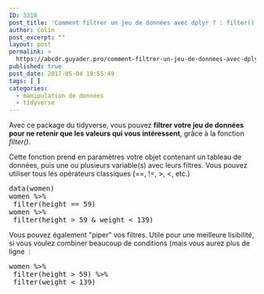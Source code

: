 ```yaml
---
ID: 3318
post_title: 'Comment filtrer un jeu de données avec dplyr ? : filter()'
author: Colin
post_excerpt: ""
layout: post
permalink: >
  https://abcdr.guyader.pro/comment-filtrer-un-jeu-de-donnees-avec-dplyr/
published: true
post_date: 2017-05-04 19:55:49
tags: [ ]
categories:
  - manipulation de données
  - tidyverse
---
```

<p>Avec ce package du tidyverse, vous pouvez <strong>filtrer votre jeu de données pour ne retenir que les valeurs qui vous intéressent</strong>, grâce à la fonction <em>filter()</em>.</p><p>Cette fonction prend en paramètres votre objet contenant un tableau de données, puis une ou plusieurs variable(s) avec leurs filtres. Vous pouvez utiliser tous les opérateurs classiques (==, !=, &gt;, &lt;, etc.)</p><p> <pre lang='rsplus'>data(women)<br />women %&gt;%<br /> filter(height == 59)<br />women %&gt;%<br /> filter(height &gt; 59 &amp; weight &lt; 139)</pre> </p><p>Vous pouvez également "piper" vos filtres. Utile pour une meilleure lisibilité, si vous voulez combiner beaucoup de conditions (mais vous aurez plus de ligne  :</p><p> <pre lang='rsplus'>women %&gt;%<br /> filter(height &gt; 59) %&gt;%<br /> filter(weight &lt; 139)</pre> </p>